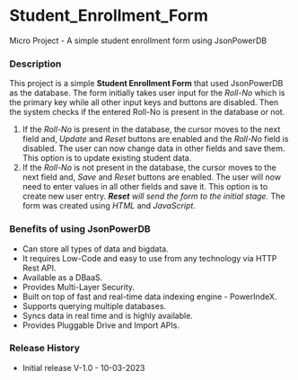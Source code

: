# Student_Enrollment_Form
Micro Project - A simple student enrollment form using JsonPowerDB

### Description
This project is a simple **Student Enrollment Form** that used JsonPowerDB as the database. The form initially takes user input for the *Roll-No* which is the primary key while all other input keys and buttons are disabled. Then the system checks if the entered Roll-No is present in the database or not.
1. If the *Roll-No* is present in the database, the cursor moves to the next field and, *Update* and *Reset* buttons are enabled and the *Roll-No* field is disabled. The user can now change data in other fields and save them. This option is to update existing student data.
2. If the *Roll-No* is not present in the database, the cursor moves to the next field and, *Save* and *Reset* buttons are enabled. The user will now need to enter values in all other fields and save it. This option is to create new user entry.
*__Reset__ will send the form to the initial stage.*
The form was created using *HTML* and *JavaScript*.

### Benefits of using JsonPowerDB
* Can store all types of data and bigdata.
* It requires Low-Code and easy to use from any technology via HTTP Rest API.
* Available as a DBaaS.
* Provides Multi-Layer Security.
* Built on top of fast and real-time data indexing engine - PowerIndeX.
* Supports querying multiple databases.
* Syncs data in real time and is highly available.
* Provides Pluggable Drive and Import APIs.

### Release History
* Initial release V-1.0 - 10-03-2023
